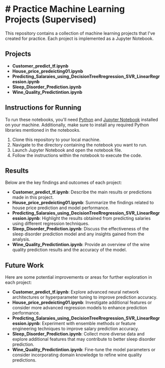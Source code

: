 # # Practice Machine Learning Projects (Supervised)

This repository contains a collection of machine learning projects that I've created for practice. Each project is implemented as a Jupyter Notebook.

## Projects

- **Customer_predict_tf.ipynb**
- **House_price_predeicting01.ipynb**
- **Predicting_Salaraies_using_DecisionTreeRregression_SVR_LinearRegression.ipynb**
- **Sleep_Disorder_Prediction.ipynb**
- **Wine_Quality_Predictintion.ipynb**

## Instructions for Running

To run these notebooks, you'll need [Python](https://www.python.org/) and [Jupyter Notebook](https://jupyter.org/) installed on your machine. Additionally, make sure to install any required Python libraries mentioned in the notebooks.

1. Clone this repository to your local machine.
2. Navigate to the directory containing the notebook you want to run.
3. Launch Jupyter Notebook and open the notebook file.
4. Follow the instructions within the notebook to execute the code.

## Results

Below are the key findings and outcomes of each project:

- **Customer_predict_tf.ipynb**: Describe the main results or predictions made in this project.
- **House_price_predeicting01.ipynb**: Summarize the findings related to house price prediction and model performance.
- **Predicting_Salaraies_using_DecisionTreeRregression_SVR_LinearRegression.ipynb**: Highlight the results obtained from predicting salaries using different regression techniques.
- **Sleep_Disorder_Prediction.ipynb**: Discuss the effectiveness of the sleep disorder prediction model and any insights gained from the analysis.
- **Wine_Quality_Predictintion.ipynb**: Provide an overview of the wine quality prediction results and the accuracy of the model.

## Future Work

Here are some potential improvements or areas for further exploration in each project:

- **Customer_predict_tf.ipynb**: Explore advanced neural network architectures or hyperparameter tuning to improve prediction accuracy.
- **House_price_predeicting01.ipynb**: Investigate additional features or consider more advanced regression models to enhance prediction performance.
- **Predicting_Salaraies_using_DecisionTreeRregression_SVR_LinearRegression.ipynb**: Experiment with ensemble methods or feature engineering techniques to improve salary prediction accuracy.
- **Sleep_Disorder_Prediction.ipynb**: Collect more diverse data and explore additional features that may contribute to better sleep disorder prediction.
- **Wine_Quality_Predictintion.ipynb**: Fine-tune the model parameters or consider incorporating domain knowledge to refine wine quality predictions.


